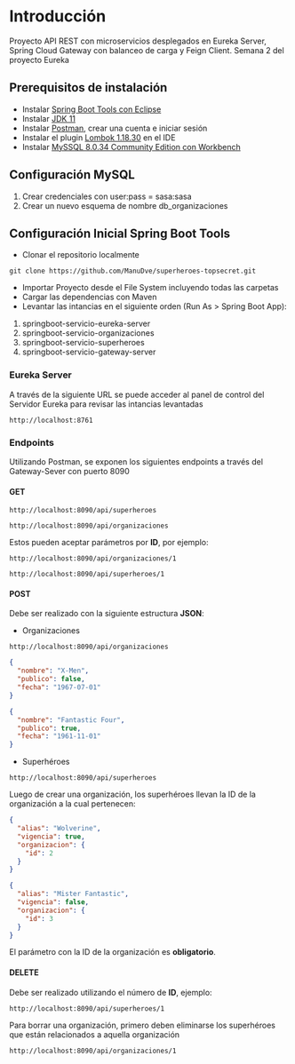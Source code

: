 # Introducción

Proyecto API REST con microservicios desplegados en Eureka Server, Spring Cloud Gateway con balanceo de carga y Feign Client. Semana 2 del proyecto Eureka

## Prerequisitos de instalación

- Instalar [Spring Boot Tools con Eclipse](https://spring.io/tools)
- Instalar [JDK 11](https://jdk.java.net/java-se-ri/11-MR2)
- Instalar [Postman](https://www.postman.com/downloads/), crear una cuenta e iniciar sesión
- Instalar el plugin [Lombok 1.18.30](https://mvnrepository.com/artifact/org.projectlombok/lombok/1.18.30) en el IDE
- Instalar [MySSQL 8.0.34 Community Edition con Workbench](https://dev.mysql.com/downloads/mysql/)

## Configuración MySQL

1. Crear credenciales con user:pass = sasa:sasa
2. Crear un nuevo esquema de nombre db_organizaciones

## Configuración Inicial Spring Boot Tools

- Clonar el repositorio localmente

```
git clone https://github.com/ManuDve/superheroes-topsecret.git
```

- Importar Proyecto desde el File System incluyendo todas las carpetas
- Cargar las dependencias con Maven
- Levantar las intancias en el siguiente orden (Run As > Spring Boot App):

1. springboot-servicio-eureka-server
2. springboot-servicio-organizaciones
3. springboot-servicio-superheroes
4. springboot-servicio-gateway-server

### Eureka Server

A través de la siguiente URL se puede acceder al panel de control del Servidor Eureka para revisar las intancias levantadas

```
http://localhost:8761
```

### Endpoints

Utilizando Postman, se exponen los siguientes endpoints a través del Gateway-Sever con puerto 8090

#### GET

```
http://localhost:8090/api/superheroes
```

```
http://localhost:8090/api/organizaciones
```

Estos pueden aceptar parámetros por **ID**, por ejemplo:

```
http://localhost:8090/api/organizaciones/1
```

```
http://localhost:8090/api/superheroes/1
```

#### POST

Debe ser realizado con la siguiente estructura **JSON**:

- Organizaciones

```
http://localhost:8090/api/organizaciones
```

```json
{
  "nombre": "X-Men",
  "publico": false,
  "fecha": "1967-07-01"
}
```

```json
{
  "nombre": "Fantastic Four",
  "publico": true,
  "fecha": "1961-11-01"
}
```

- Superhéroes

```
http://localhost:8090/api/superheroes
```

Luego de crear una organización, los superhéroes llevan la ID de la organización a la cual pertenecen:

```json
{
  "alias": "Wolverine",
  "vigencia": true,
  "organizacion": {
    "id": 2
  }
}
```

```json
{
  "alias": "Mister Fantastic",
  "vigencia": false,
  "organizacion": {
    "id": 3
  }
}
```

El parámetro con la ID de la organización es **obligatorio**.

#### DELETE

Debe ser realizado utilizando el número de **ID**, ejemplo:

```
http://localhost:8090/api/superheroes/1
```

Para borrar una organización, primero deben eliminarse los superhéroes que están relacionados a aquella organización

```
http://localhost:8090/api/organizaciones/1
```
